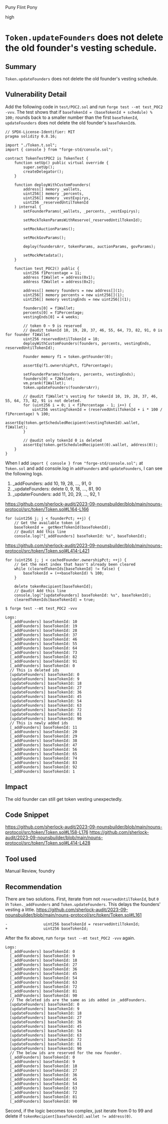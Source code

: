 Puny Flint Pony

high

# `Token.updateFounders` does not delete the old founder's vesting schedule.

## Summary
`Token.updateFounders` does not delete the old founder's vesting schedule.

## Vulnerability Detail

Add the following code in `test/POC2.sol` and run `forge test --mt test_POC2 -vvv`.
The test shows that if `baseTokenId = (baseTokenId + schedule) % 100;` rounds back to a smaller number than the first `baseTokenId`,
`updateFounders` does not delete the old founder's `baseTokenId`s.

```solidity
// SPDX-License-Identifier: MIT
pragma solidity 0.8.16;

import "./Token.t.sol";
import { console } from "forge-std/console.sol";

contract TokenTestPOC2 is TokenTest {
    function setUp() public virtual override {
        super.setUp();
        createDelegator();
    }

    function deployWithCustomFounders(
        address[] memory _wallets,
        uint256[] memory _percents,
        uint256[] memory _vestExpirys,
        uint256 _reservedUntilTokenId
    ) internal {
        setFounderParams(_wallets, _percents, _vestExpirys);

        setMockTokenParamsWithReserve(_reservedUntilTokenId);

        setMockAuctionParams();

        setMockGovParams();

        deploy(foundersArr, tokenParams, auctionParams, govParams);

        setMockMetadata();
    }

    function test_POC2() public {
        uint256 f1Percentage = 11;
        address f1Wallet = address(0x1);
        address f2Wallet = address(0x2);

        address[] memory founders = new address[](1);
        uint256[] memory percents = new uint256[](1);
        uint256[] memory vestingEnds = new uint256[](1);

        founders[0] = f1Wallet;
        percents[0] = f1Percentage;
        vestingEnds[0] = 4 weeks;

        // token 0 ~ 9 is reserved
        // @audit tokenId 10, 19, 28, 37, 46, 55, 64, 73, 82, 91, 0 is for founder f1Wallet
        uint256 reservedUntilTokenId = 10;
        deployWithCustomFounders(founders, percents, vestingEnds, reservedUntilTokenId);

        Founder memory f1 = token.getFounder(0);

        assertEq(f1.ownershipPct, f1Percentage);

        setFounderParams(founders, percents, vestingEnds);
        founders[0] = f2Wallet;
        vm.prank(f1Wallet);
        token.updateFounders(foundersArr);

        // @audit f1Wallet's vesting for tokenId 10, 19, 28, 37, 46, 55, 64, 73, 82, 91 is not deleted.
        for (uint256 i = 0; i < f1Percentage - 1; i++) {
            uint256 vestingTokenId = (reservedUntilTokenId + i * 100 / f1Percentage) % 100;
            assertEq(token.getScheduledRecipient(vestingTokenId).wallet, f1Wallet);
        }

        // @audit only tokenId 0 is deleted
        assertEq(token.getScheduledRecipient(0).wallet, address(0));
    }
}
```

When I add `import { console } from "forge-std/console.sol";` at `Token.sol` and add console.log in `addFounders` and `updateFounders`, I can see the following logs.
1. _addFounders: add 10, 19, 28, ..., 91, 0
2. _updateFounders: delete 0, 9, 18, ..., 81, 90
3. _updaterFounders: add 11, 20, 29, ..., 92, 1

https://github.com/sherlock-audit/2023-09-nounsbuilder/blob/main/nouns-protocol/src/token/Token.sol#L164-L166
```solidity
for (uint256 j; j < founderPct; ++j) {
    // Get the available token id
    baseTokenId = _getNextTokenId(baseTokenId);
    // @audit Add this line
    console.log("[_addFounders] baseTokenId: %s", baseTokenId);
```

https://github.com/sherlock-audit/2023-09-nounsbuilder/blob/main/nouns-protocol/src/token/Token.sol#L414-L421
```solidity
for (uint256 j; j < cachedFounder.ownershipPct; ++j) {
    // Get the next index that hasn't already been cleared
    while (clearedTokenIds[baseTokenId] != false) {
        baseTokenId = (++baseTokenId) % 100;
    }

    delete tokenRecipient[baseTokenId];
    // @audit Add this line
    console.log("[updateFounders] baseTokenId: %s", baseTokenId);
    clearedTokenIds[baseTokenId] = true;
```

```shell
$ forge test --mt test_POC2 -vvv

Logs:
  [_addFounders] baseTokenId: 10
  [_addFounders] baseTokenId: 19
  [_addFounders] baseTokenId: 28
  [_addFounders] baseTokenId: 37
  [_addFounders] baseTokenId: 46
  [_addFounders] baseTokenId: 55
  [_addFounders] baseTokenId: 64
  [_addFounders] baseTokenId: 73
  [_addFounders] baseTokenId: 82
  [_addFounders] baseTokenId: 91
  [_addFounders] baseTokenId: 0
  // This is deleted ids
  [updateFounders] baseTokenId: 0
  [updateFounders] baseTokenId: 9
  [updateFounders] baseTokenId: 18
  [updateFounders] baseTokenId: 27
  [updateFounders] baseTokenId: 36
  [updateFounders] baseTokenId: 45
  [updateFounders] baseTokenId: 54
  [updateFounders] baseTokenId: 63
  [updateFounders] baseTokenId: 72
  [updateFounders] baseTokenId: 81
  [updateFounders] baseTokenId: 90
  // This is newly added ids
  [_addFounders] baseTokenId: 11
  [_addFounders] baseTokenId: 20
  [_addFounders] baseTokenId: 29
  [_addFounders] baseTokenId: 38
  [_addFounders] baseTokenId: 47
  [_addFounders] baseTokenId: 56
  [_addFounders] baseTokenId: 65
  [_addFounders] baseTokenId: 74
  [_addFounders] baseTokenId: 83
  [_addFounders] baseTokenId: 92
  [_addFounders] baseTokenId: 1
```

## Impact
The old founder can still get token vesting unexpectedly.

## Code Snippet
https://github.com/sherlock-audit/2023-09-nounsbuilder/blob/main/nouns-protocol/src/token/Token.sol#L158-L176
https://github.com/sherlock-audit/2023-09-nounsbuilder/blob/main/nouns-protocol/src/token/Token.sol#L414-L428

## Tool used

Manual Review, foundry

## Recommendation
There are two solutions.
First, iterate from not `reservedUntilTokenId`, but `0` in `Token._addFounders` and `Token.updateFounders`. This delays the founders' vesting a little.
https://github.com/sherlock-audit/2023-09-nounsbuilder/blob/main/nouns-protocol/src/token/Token.sol#L161
```solidity
-                uint256 baseTokenId = reservedUntilTokenId;
+                uint256 baseTokenId;
```
After the fix above, run `forge test --mt test_POC2 -vvv` again.
```shell
Logs:
  [_addFounders] baseTokenId: 0
  [_addFounders] baseTokenId: 9
  [_addFounders] baseTokenId: 18
  [_addFounders] baseTokenId: 27
  [_addFounders] baseTokenId: 36
  [_addFounders] baseTokenId: 45
  [_addFounders] baseTokenId: 54
  [_addFounders] baseTokenId: 63
  [_addFounders] baseTokenId: 72
  [_addFounders] baseTokenId: 81
  [_addFounders] baseTokenId: 90
  // The deleted ids are the same as ids added in _addFounders.
  [updateFounders] baseTokenId: 0
  [updateFounders] baseTokenId: 9
  [updateFounders] baseTokenId: 18
  [updateFounders] baseTokenId: 27
  [updateFounders] baseTokenId: 36
  [updateFounders] baseTokenId: 45
  [updateFounders] baseTokenId: 54
  [updateFounders] baseTokenId: 63
  [updateFounders] baseTokenId: 72
  [updateFounders] baseTokenId: 81
  [updateFounders] baseTokenId: 90
  // The below ids are reserved for the new founder.
  [_addFounders] baseTokenId: 0
  [_addFounders] baseTokenId: 9
  [_addFounders] baseTokenId: 18
  [_addFounders] baseTokenId: 27
  [_addFounders] baseTokenId: 36
  [_addFounders] baseTokenId: 45
  [_addFounders] baseTokenId: 54
  [_addFounders] baseTokenId: 63
  [_addFounders] baseTokenId: 72
  [_addFounders] baseTokenId: 81
  [_addFounders] baseTokenId: 90
```

Second, if the logic becomes too complex, just iterate from 0 to 99 and delete if `tokenRecipient[baseTokenId].wallet != address(0)`.